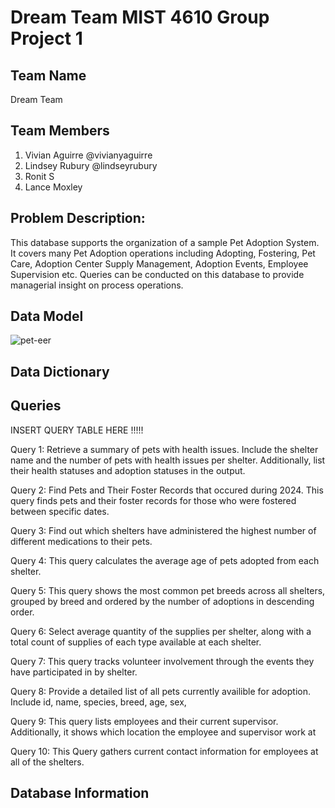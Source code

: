 # Dream Team MIST 4610 Group Project 1

## Team Name 
Dream Team

## Team Members 
1. Vivian Aguirre @vivianyaguirre
2. Lindsey Rubury @lindseyrubury
3. Ronit S
4. Lance Moxley

## Problem Description:
This database supports the organization of a sample Pet Adoption System. It covers many Pet Adoption operations including Adopting, Fostering, Pet Care, Adoption Center Supply Management, Adoption Events, Employee Supervision etc. Queries can be conducted on this database to provide managerial insight on process operations.


## Data Model 
![pet-eer](https://github.com/user-attachments/assets/ee5abaf2-832e-4053-b8b0-7ee07b7c0317)

## Data Dictionary 

## Queries 
 INSERT QUERY TABLE HERE !!!!!

Query 1: Retrieve a summary of pets with health issues. Include the shelter name and the number of pets with health issues per shelter. Additionally, list their health statuses and adoption statuses in the output. 

Query 2: Find Pets and Their Foster Records that occured during 2024. This query finds pets and their foster records for those who were fostered between specific dates.


Query 3: Find out which shelters have administered the highest number of different medications to their pets. 

Query 4: This query calculates the average age of pets adopted from each shelter.

Query 5: This query shows the most common pet breeds across all shelters, grouped by breed and ordered by the number of adoptions in descending order.

Query 6: Select average quantity of the supplies per shelter, along with a total count of supplies of each type available at each shelter.

Query 7: This query tracks volunteer involvement through the events they have participated in by shelter.

Query 8: Provide a detailed list of all pets currently availible for adoption. Include id, name, species, breed, age, sex, 

Query 9: This query lists employees and their current supervisor. Additionally, it shows which location the employee and supervisor work at

Query 10: This Query gathers current contact information for employees at all of the shelters. 



 

## Database Information




